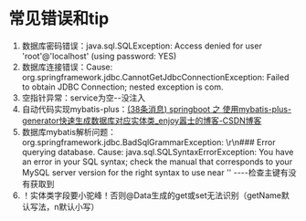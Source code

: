 # **常见错误和tip**

1. 数据库密码错误：java.sql.SQLException: Access denied for user 'root'@'localhost' (using password: YES)
2. 数据库连接错误：Cause: org.springframework.jdbc.CannotGetJdbcConnectionException: Failed to obtain JDBC Connection; nested exception is com.
3. 空指针异常：service为空--没注入
4. 自动代码实现mybatis-plus：[(38条消息) springboot 之 使用mybatis-plus-generator快速生成数据库对应实体类_enjoy嚣士的博客-CSDN博客](https://blog.csdn.net/u013919153/article/details/110485142?ops_request_misc=&request_id=&biz_id=102&utm_term=springboot自动生成实体mybatisplus&utm_medium=distribute.pc_search_result.none-task-blog-2~all~sobaiduweb~default-4-110485142.142^v90^insert_down28v1,239^v2^insert_chatgpt&spm=1018.2226.3001.4187)
5. 数据库mybatis解析问题：org.springframework.jdbc.BadSqlGrammarException: \r\n### Error querying database.  Cause: java.sql.SQLSyntaxErrorException: You have an error in your SQL syntax; check the manual that corresponds to your MySQL server version for the right syntax to use near '' ----检查主键有没有获取到
6. ！实体类字段要小驼峰！否则@Data生成的get或set无法识别（getName默认写法，n默认小写）